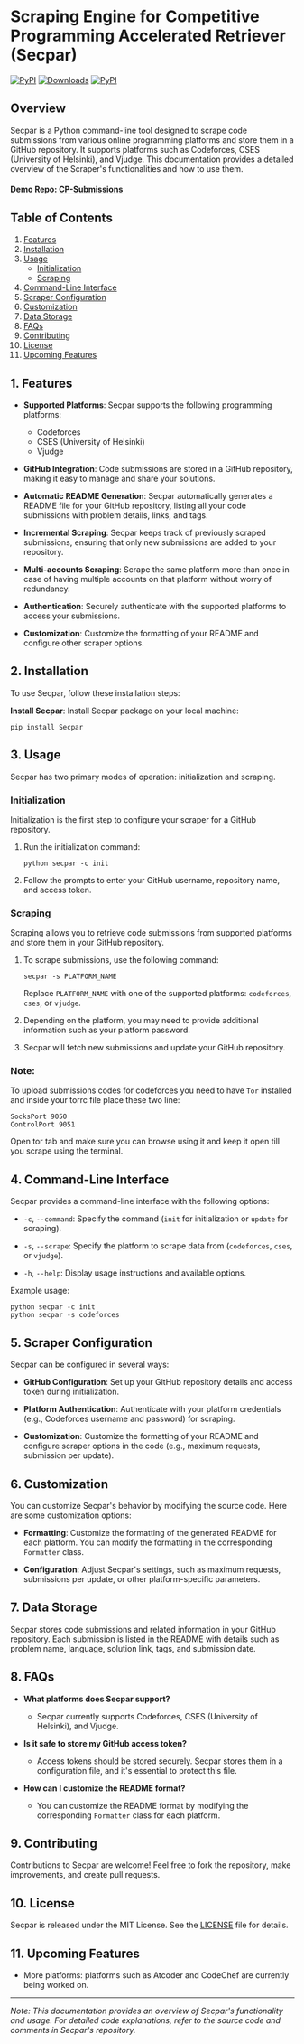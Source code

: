 # Scraping Engine for Competitive Programming Accelerated Retriever (Secpar)
[![PyPI](https://img.shields.io/pypi/v/Secpar.svg)](https://pypi.python.org/pypi/Secpar)
[![Downloads](https://pepy.tech/badge/Secpar)](https://pepy.tech/project/Secpar)
[![PyPI](https://img.shields.io/pypi/l/Secpar.svg)](https://github.com/MostafaGalal1/Secpar/blob/master/LICENSE)


## Overview

Secpar is a Python command-line tool designed to scrape code submissions from various online programming platforms and store them in a GitHub repository. It supports platforms such as Codeforces, CSES (University of Helsinki), and Vjudge. This documentation provides a detailed overview of the Scraper's functionalities and how to use them.

#### Demo Repo: [CP-Submissions](https://github.com/MostafaGalal1/CP-Submissions)

## Table of Contents

1. [Features](#features)
2. [Installation](#installation)
3. [Usage](#usage)
    - [Initialization](#initialization)
    - [Scraping](#scraping)
4. [Command-Line Interface](#command-line-interface)
5. [Scraper Configuration](#scraper-configuration)
6. [Customization](#customization)
7. [Data Storage](#data-storage)
8. [FAQs](#faqs)
9. [Contributing](#contributing)
10. [License](#license)
11. [Upcoming Features](#upcoming-features) 

## 1. Features <a name="features"></a>

- **Supported Platforms**: Secpar supports the following programming platforms:
  - Codeforces
  - CSES (University of Helsinki)
  - Vjudge

- **GitHub Integration**: Code submissions are stored in a GitHub repository, making it easy to manage and share your solutions.

- **Automatic README Generation**: Secpar automatically generates a README file for your GitHub repository, listing all your code submissions with problem details, links, and tags.

- **Incremental Scraping**: Secpar keeps track of previously scraped submissions, ensuring that only new submissions are added to your repository.
  
- **Multi-accounts Scraping**: Scrape the same platform more than once in case of having multiple accounts on that platform without worry of redundancy.

- **Authentication**: Securely authenticate with the supported platforms to access your submissions.

- **Customization**: Customize the formatting of your README and configure other scraper options.

## 2. Installation <a name="installation"></a>

To use Secpar, follow these installation steps:

**Install Secpar**: Install Secpar package on your local machine:

```shell
pip install Secpar
```

## 3. Usage <a name="usage"></a>

Secpar has two primary modes of operation: initialization and scraping.

### Initialization <a name="initialization"></a>

Initialization is the first step to configure your scraper for a GitHub repository.

1. Run the initialization command:

    ```shell
    python secpar -c init
    ```

2. Follow the prompts to enter your GitHub username, repository name, and access token.

### Scraping <a name="scraping"></a>

Scraping allows you to retrieve code submissions from supported platforms and store them in your GitHub repository.

1. To scrape submissions, use the following command:

    ```shell
    secpar -s PLATFORM_NAME
    ```

    Replace `PLATFORM_NAME` with one of the supported platforms: `codeforces`, `cses`, or `vjudge`.

2. Depending on the platform, you may need to provide additional information such as your platform password.

3. Secpar will fetch new submissions and update your GitHub repository.

### Note:
To upload submissions codes for codeforces you need to have `Tor` installed and inside your torrc file place these two line:

```shell
SocksPort 9050
ControlPort 9051
```

Open tor tab and make sure you can browse using it and keep it open till you scrape using the terminal.

## 4. Command-Line Interface <a name="command-line-interface"></a>

Secpar provides a command-line interface with the following options:

- `-c`, `--command`: Specify the command (`init` for initialization or `update` for scraping).

- `-s`, `--scrape`: Specify the platform to scrape data from (`codeforces`, `cses`, or `vjudge`).

- `-h`, `--help`: Display usage instructions and available options.

Example usage:

```shell
python secpar -c init
python secpar -s codeforces
```

## 5. Scraper Configuration <a name="scraper-configuration"></a>

Secpar can be configured in several ways:

- **GitHub Configuration**: Set up your GitHub repository details and access token during initialization.

- **Platform Authentication**: Authenticate with your platform credentials (e.g., Codeforces username and password) for scraping.

- **Customization**: Customize the formatting of your README and configure scraper options in the code (e.g., maximum requests, submission per update).

## 6. Customization <a name="customization"></a>

You can customize Secpar's behavior by modifying the source code. Here are some customization options:

- **Formatting**: Customize the formatting of the generated README for each platform. You can modify the formatting in the corresponding `Formatter` class.

- **Configuration**: Adjust Secpar's settings, such as maximum requests, submissions per update, or other platform-specific parameters.

## 7. Data Storage <a name="data-storage"></a>

Secpar stores code submissions and related information in your GitHub repository. Each submission is listed in the README with details such as problem name, language, solution link, tags, and submission date.

## 8. FAQs <a name="faqs"></a>

- **What platforms does Secpar support?**
  - Secpar currently supports Codeforces, CSES (University of Helsinki), and Vjudge.

- **Is it safe to store my GitHub access token?**
  - Access tokens should be stored securely. Secpar stores them in a configuration file, and it's essential to protect this file.

- **How can I customize the README format?**
  - You can customize the README format by modifying the corresponding `Formatter` class for each platform.

## 9. Contributing <a name="contributing"></a>

Contributions to Secpar are welcome! Feel free to fork the repository, make improvements, and create pull requests.

## 10. License <a name="license"></a>

Secpar is released under the MIT License. See the [LICENSE](https://github.com/MostafaGalal1/Secpar/blob/main/LICENSE) file for details.

## 11. Upcoming Features <a name="upcoming-features">
- More platforms: platforms such as Atcoder and CodeChef are currently being worked on.

---

*Note: This documentation provides an overview of Secpar's functionality and usage. For detailed code explanations, refer to the source code and comments in Secpar's repository.*
